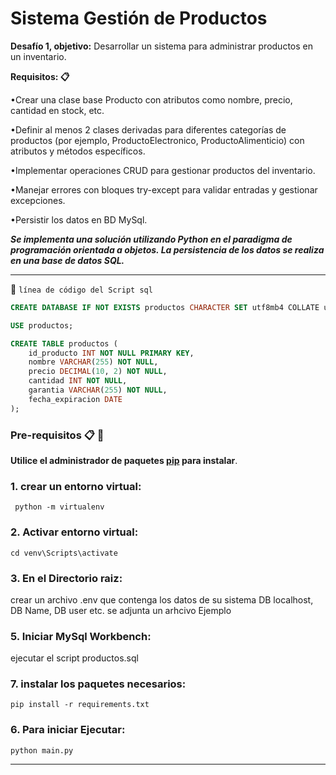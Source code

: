 # Sistema Gestión de Productos

**Desafío 1, objetivo:** Desarrollar un sistema para administrar productos en un inventario.  
 
**Requisitos: 📋**

  •Crear una clase base Producto con atributos como nombre, precio, cantidad en stock, etc.
    
  •Definir al menos 2 clases derivadas para diferentes categorías de productos (por ejemplo, ProductoElectronico, ProductoAlimenticio) con atributos y métodos específicos.
    
  •Implementar operaciones CRUD para gestionar productos del inventario.
    
  •Manejar errores con bloques try-except para validar entradas y gestionar excepciones.
    
  •Persistir los datos en BD MySql.

***Se implementa una solución utilizando Python en el paradigma de programación orientada a objetos.
La persistencia de los datos se realiza en una base de datos SQL.***




---

:wrench:
`línea de código del Script sql`

```sql
CREATE DATABASE IF NOT EXISTS productos CHARACTER SET utf8mb4 COLLATE utf8mb4_general_ci;

USE productos;

CREATE TABLE productos (
    id_producto INT NOT NULL PRIMARY KEY,
    nombre VARCHAR(255) NOT NULL,
    precio DECIMAL(10, 2) NOT NULL,
    cantidad INT NOT NULL,
    garantia VARCHAR(255) NOT NULL,
    fecha_expiracion DATE
);

```

### Pre-requisitos 📋  :wrench:
**Utilice el administrador de paquetes [pip](https://pip.pypa.io/en/stable/) para instalar**.

### 1. crear un entorno virtual:   
```
 python -m virtualenv
```
### 2. Activar entorno virtual:
```
cd venv\Scripts\activate
```

### 3. En el Directorio raiz:

  crear un archivo .env que contenga los datos de su sistema DB localhost, DB Name, DB user etc.
  se adjunta un arhcivo Ejemplo

### 5. Iniciar MySql Workbench:
   ejecutar el script productos.sql
   
### 7. instalar los paquetes necesarios:
```
pip install -r requirements.txt
```

### 6. Para iniciar Ejecutar:

   ```
   python main.py
```

---
